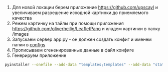 1. Для новой локации берем приложение https://github.com/upscayl и увеличиваем разрешение исходной картинки до приемлемого качества
2. Режем картинку на тайлы при помощи приложения https://github.com/oliverheilig/LeafletPano и кладем картинки в папку /images
3. Запускаем сервер app.py - он должен создать конфиг и именем папки в [configs](configs)
4. Прописываем сгененированные данные в файл конфиге
5. Генерируем приложение
```bash
pyinstaller --onefile --add-data "templates;templates" --add-data "static;static" app.py ; rm .\app.exe; move dist\app.exe .; rm dist
```

